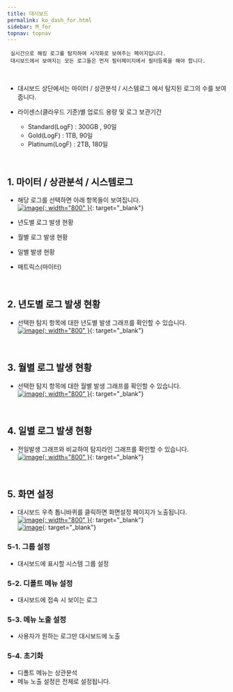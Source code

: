 ```yaml
---
title: 대시보드
permalink: ko_dash_for.html
sidebar: M_for
topnav: topnav
---
```


     실시간으로 해킹 로그를 탐지하여 시각화로 보여주는 페이지입니다.
     대시보드에서 보여지는 모든 로그들은 먼저 필터페이지에서 필터등록을 해야 합니다.

<br />

- 대시보드 상단에서는 마이터 / 상관분석 / 시스템로그 에서 탐지된 로그의 수를 보여줍니다.

- 라이센스(클라우드 기준)별 업로드 용량 및 로그 보관기간
   - Standard(LogF) : 300GB , 90일
   - Gold(LogF) : 1TB, 90일
   - Platinum(LogF) : 2TB, 180일

<br />

## 1. 마이터 / 상관분석 / 시스템로그
- 해당 로그를 선택하면 아래 항목들이 보여집니다.   
[![image](/docs/images/Manual/forensic/dash/1.png){: width="800" }](/docs/images/Manual/forensic/dash/1.png){: target="_blank"}

- 년도별 로그 발생 현황
- 월별 로그 발생 현황
- 일별 발생 현황
- 매트릭스(마이터)

<br />

## 2. 년도별 로그 발생 현황
- 선택한 탐지 항목에 대한 년도별 발생 그래프를 확인할 수 있습니다.   
[![image](/docs/images/Manual/forensic/dash/2.png){: width="800" }](/docs/images/Manual/forensic/dash/2.png){: target="_blank"}

<br />

## 3. 월별 로그 발생 현황
- 선택한 탐지 항목에 대한 월별 발생 그래프를 확인할 수 있습니다.   
[![image](/docs/images/Manual/forensic/dash/3.png){: width="800" }](/docs/images/Manual/forensic/dash/3.png){: target="_blank"}

<br />

## 4. 일별 로그 발생 현황
- 전일발생 그래프와 비교하여 탐지라인 그래프를 확인할 수 있습니다.   
[![image](/docs/images/Manual/forensic/dash/4.png){: width="800" }](/docs/images/Manual/forensic/dash/4.png){: target="_blank"}

<br />

## 5. 화면 설정
- 대시보드 우측 톱니바퀴를 클릭하면 화면설정 페이지가 노출됩니다.   
[![image](/docs/images/Manual/forensic/dash/5.png){: width="800" }](/docs/images/Manual/forensic/dash/5.png){: target="_blank"}   
[![image](/docs/images/Manual/forensic/dash/6.png)](/docs/images/Manual/forensic/dash/6.png){: target="_blank"}

### 5-1. 그룹 설정

- 대시보드에 표시할 시스템 그룹 설정

### 5-2. 디폴트 메뉴 설정

- 대시보드에 접속 시 보이는 로그

### 5-3. 메뉴 노출 설정

- 사용자가 원하는 로그만 대시보드에 노출

### 5-4. 초기화

- 디폴트 메뉴는 상관분석
- 메뉴 노출 설정은 전체로 설정됩니다.